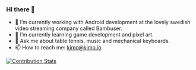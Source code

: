 ### Hi there 👋

- 🔭 I’m currently working with Android development at the lovely swedish video streaming company called Bambuser.
- 🌱 I’m currently learning game development and pixel art.
- 💬 Ask me about table tennis, music and mechanical keyboards.
- 📫 How to reach me: kimo@kimo.io

[![Contribution Stats](https://github-contribution-stats.vercel.app/api/?username=thiagokimo)](https://github.com/LordDashMe/github-contribution-stats/)


<!--
**thiagokimo/thiagokimo** is a ✨ _special_ ✨ repository because its `README.md` (this file) appears on your GitHub profile.

Here are some ideas to get you started:

- 👯 I’m looking to collaborate on ...
- 🤔 I’m looking for help with ...
- 😄 Pronouns: ...
- ⚡ Fun fact: ...

[![Github stats](https://github-readme-stats.vercel.app/api?username=thiagokimo&count_private=true&show_icons=true&theme=darcula&include_all_commits=true)](https://github.com/thiagokimo)


-->
